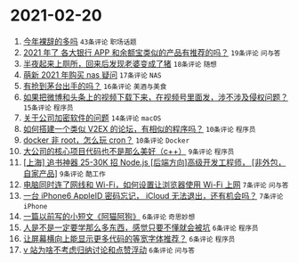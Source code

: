 # 2021-02-20

1. [今年裸辞的多吗](https://www.v2ex.com/t/754455) `43条评论` `职场话题`
1. [2021 年了 各大银行 APP 和余额宝类似的产品有推荐的吗？](https://www.v2ex.com/t/754463) `19条评论` `问与答`
1. [半夜起来上厕所，回来后发现老婆变成了猪](https://www.v2ex.com/t/754441) `18条评论` `随想`
1. [萌新 2021 年购买 nas 疑问](https://www.v2ex.com/t/754464) `17条评论` `NAS`
1. [有抢到茅台出手的吗？](https://www.v2ex.com/t/754466) `16条评论` `美酒与美食`
1. [如果把微博和头条上的视频下载下来，在视频号里面发，涉不涉及侵权问题？](https://www.v2ex.com/t/754467) `15条评论` `程序员`
1. [关于公司加密软件的问题](https://www.v2ex.com/t/754459) `14条评论` `macOS`
1. [如何搭建一个类似 V2EX 的论坛，有相似的程序吗？](https://www.v2ex.com/t/754453) `10条评论` `程序员`
1. [docker 非 root，怎么玩 cron？](https://www.v2ex.com/t/754450) `10条评论` `Docker`
1. [大公司的核心项目代码也不是那么美好（c++）](https://www.v2ex.com/t/754480) `9条评论` `程序员`
1. [[上海] 追书神器 25-30K 招 Node.js [后端方向]高级开发工程师， [非外包，自家产品]](https://www.v2ex.com/t/754449) `9条评论` `酷工作`
1. [电脑同时连了网线和 Wi-Fi，如何设置让浏览器使用 Wi-Fi 上网](https://www.v2ex.com/t/754460) `7条评论` `问与答`
1. [一台 iPhone6 AppleID 密码忘记， iCloud 无法退出，还有机会吗？](https://www.v2ex.com/t/754456) `7条评论` `iPhone`
1. [一篇以前写的小短文《阿猫阿狗》](https://www.v2ex.com/t/754473) `6条评论` `奇思妙想`
1. [人是不是一定要学那么多东西，感觉只要不懂就会被坑](https://www.v2ex.com/t/754471) `6条评论` `程序员`
1. [让屏幕横向上能显示更多代码的等宽字体推荐？](https://www.v2ex.com/t/754454) `6条评论` `程序员`
1. [v 站为啥不考虑归纳讨论和点赞浮动](https://www.v2ex.com/t/754445) `6条评论` `问与答`
